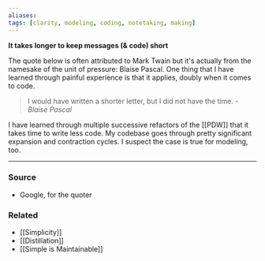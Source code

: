 ```yaml
---
aliases: 
tags: [clarity, modeling, coding, notetaking, making]
---
```

**It takes longer to keep messages (& code) short**

The quote below is often attributed to Mark Twain but  it's actually from the namesake of the unit of pressure: Blaise Pascal. One thing that I have learned through painful experience is that it applies, doubly when it comes to code.

> I would have written a shorter letter, but I did not have the time. *- Blaise Pascal*

I have learned through multiple successive refactors of the [[PDW]] that it takes time to write less code. My codebase goes through pretty significant expansion and contraction cycles. I suspect the case is true for modeling, too.

---
### Source
- Google, for the quoter

### Related
- [[Simplicity]]
- [[Distillation]]
- [[Simple is Maintainable]]
 